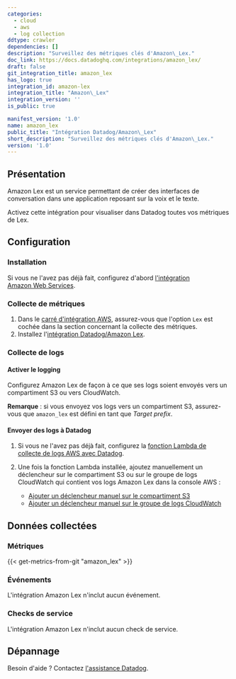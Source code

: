 ```yaml
---
categories:
  - cloud
  - aws
  - log collection
ddtype: crawler
dependencies: []
description: "Surveillez des métriques clés d'Amazon\_Lex."
doc_link: https://docs.datadoghq.com/integrations/amazon_lex/
draft: false
git_integration_title: amazon_lex
has_logo: true
integration_id: amazon-lex
integration_title: "Amazon\_Lex"
integration_version: ''
is_public: true

manifest_version: '1.0'
name: amazon_lex
public_title: "Intégration Datadog/Amazon\_Lex"
short_description: "Surveillez des métriques clés d'Amazon\_Lex."
version: '1.0'
---
```

## Présentation

Amazon Lex est un service permettant de créer des interfaces de conversation dans une application reposant sur la voix et le texte.

Activez cette intégration pour visualiser dans Datadog toutes vos métriques de Lex.

## Configuration

### Installation

Si vous ne l'avez pas déjà fait, configurez d'abord [l'intégration Amazon Web Services][1].

### Collecte de métriques

1. Dans le [carré d'intégration AWS][2], assurez-vous que l'option `Lex` est cochée dans la section concernant la collecte des métriques.
2. Installez l'[intégration Datadog/Amazon Lex][3].

### Collecte de logs

#### Activer le logging

Configurez Amazon Lex de façon à ce que ses logs soient envoyés vers un compartiment S3 ou vers CloudWatch.

**Remarque** : si vous envoyez vos logs vers un compartiment S3, assurez-vous que `amazon_lex` est défini en tant que _Target prefix_.

#### Envoyer des logs à Datadog

1. Si vous ne l'avez pas déjà fait, configurez la [fonction Lambda de collecte de logs AWS avec Datadog][4].
2. Une fois la fonction Lambda installée, ajoutez manuellement un déclencheur sur le compartiment S3 ou sur le groupe de logs CloudWatch qui contient vos logs Amazon Lex dans la console AWS :

    - [Ajouter un déclencheur manuel sur le compartiment S3][5]
    - [Ajouter un déclencheur manuel sur le groupe de logs CloudWatch][6]

## Données collectées

### Métriques
{{< get-metrics-from-git "amazon_lex" >}}


### Événements

L'intégration Amazon Lex n'inclut aucun événement.

### Checks de service

L'intégration Amazon Lex n'inclut aucun check de service.

## Dépannage

Besoin d'aide ? Contactez [l'assistance Datadog][8].

[1]: https://docs.datadoghq.com/fr/integrations/amazon_web_services/
[2]: https://app.datadoghq.com/account/settings#integrations/amazon_web_services
[3]: https://app.datadoghq.com/account/settings#integrations/amazon-lex
[4]: https://docs.datadoghq.com/fr/integrations/amazon_web_services/?tab=allpermissions#set-up-the-datadog-lambda-function
[5]: https://docs.datadoghq.com/fr/integrations/amazon_web_services/?tab=allpermissions#collecting-logs-from-s3-buckets
[6]: https://docs.datadoghq.com/fr/integrations/amazon_web_services/?tab=allpermissions#collecting-logs-from-cloudwatch-log-group
[7]: https://github.com/DataDog/dogweb/blob/prod/integration/amazon_lex/amazon_lex_metadata.csv
[8]: https://docs.datadoghq.com/fr/help/
